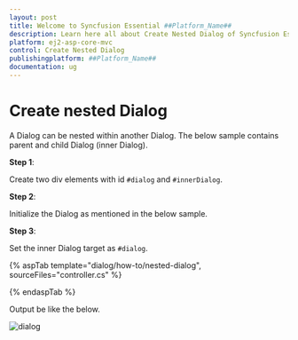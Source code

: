 ```yaml
---
layout: post
title: Welcome to Syncfusion Essential ##Platform_Name##
description: Learn here all about Create Nested Dialog of Syncfusion Essential ##Platform_Name## widgets based on HTML5 and jQuery.
platform: ej2-asp-core-mvc
control: Create Nested Dialog
publishingplatform: ##Platform_Name##
documentation: ug
---
```



# Create nested Dialog

A Dialog can be nested within another Dialog. The below sample contains parent and child Dialog (inner Dialog).

**Step 1**:

Create two div elements with id `#dialog` and `#innerDialog`.

**Step 2**:

Initialize the Dialog as mentioned in the below sample.

**Step 3**:

Set the inner Dialog target as `#dialog`.

{% aspTab template="dialog/how-to/nested-dialog", sourceFiles="controller.cs" %}

{% endaspTab %}

Output be like the below.

![dialog](../images/dialog-nested.png)